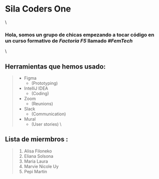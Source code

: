 # Sila Coders One
\
### Hola, somos un grupo de chicas empezando a tocar código en un curso formativo de ***Factoria F5*** llamado ***#FemTech***  
\
 ## Herramientas que hemos usado: 
> - Figma 
> 	- (Prototyping)
> - IntelliJ IDEA 
> 	- (Coding)
> - Zoom
> 	- (Reunions)
> - Slack
> 	- (Communication)
> - Mural 
> 	- (User stories)
 \
 ## Lista de miermbros : 
> 1. Alisa Filoneko
> 2. Eliana Solsona
> 3. Maria Laura
> 4. Marvie Nicole Uy
> 5. Pepi Martin